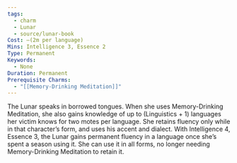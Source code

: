 ```yaml
---
tags:
  - charm
  - Lunar
  - source/lunar-book
Cost: —(2m per language)
Mins: Intelligence 3, Essence 2
Type: Permanent
Keywords:
  - None
Duration: Permanent
Prerequisite Charms:
  - "[[Memory-Drinking Meditation]]"
---
```

The Lunar speaks in borrowed tongues. When she uses Memory-Drinking Meditation, she also gains knowledge of up to (Linguistics + 1) languages her victim knows for two motes per language. She retains fluency only while in that character’s form, and uses his accent and dialect. With Intelligence 4, Essence 3, the Lunar gains permanent fluency in a language once she’s spent a season using it. She can use it in all forms, no longer needing Memory-Drinking Meditation to retain it.